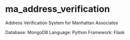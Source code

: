 # ma_address_verification

Address Verification System for Manhattan Associates

Database: MongoDB
Language: Python
Framework: Flask
